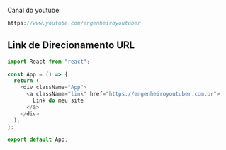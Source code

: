 Canal do youtube:

```js
https://www.youtube.com/engenheiroyoutuber
```

## Link de Direcionamento URL

```js
import React from "react";

const App = () => {
  return (
    <div className="App">
      <a className="link" href="https://engenheiroyoutuber.com.br">
        Link do meu site
      </a>
    </div>
  );
};

export default App;
```
